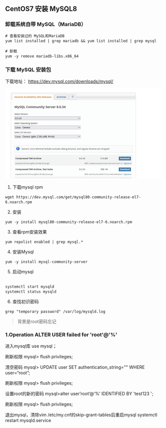 ## CentOS7 安装 MySQL8  

### 卸载系统自带 MySQL（MariaDB）   
```shell
# 查看安装过的 MySQL和MariaDB
yum list installed | grep mariadb && yum list installed | grep mysql

# 卸载
yum -y remove mariadb-libs.x86_64
```

### 下载 MySQL 安装包   
下载地址： https://dev.mysql.com/downloads/mysql/   

![centosinstall01](images/centosinstall01.png)      





1. 下载mysql rpm
```shell
wget https://dev.mysql.com/get/mysql80-community-release-el7-6.noarch.rpm
``` 

2. 安装
```shell
yum -y install mysql80-community-release-el7-6.noarch.rpm
```

3. 查看rpm安装效果
```shell
yum repolist enabled | grep mysql.* 
```

4. 安装Mysql
```shell
yum -y install mysql-community-server
```

5. 启动mysql
```

systemctl start mysqld
systemctl status mysqld

```

6. 查找初识密码
```
grep "temporary password" /var/log/mysqld.log
```

> 背景是root密码忘记
### 1.Operation ALTER USER failed for 'root'@'%'

进入mysql库
use mysql；

刷新权限
mysql> flush privileges;

清空密码
mysql> UPDATE user SET authentication_string="" WHERE user=“root”;

刷新权限
mysql> flush privileges;

设置root的新的密码
mysql>alter user’root’@’%’ IDENTIFIED BY 'test123 ';

刷新权限
mysql> flush privileges;

退出mysql，清除vim /etc/my.cnf的skip-grant-tables后重启mysql
systemctl restart mysqld.service